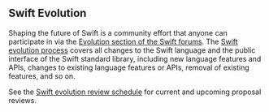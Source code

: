 <a name="evolution-process"></a>

## Swift Evolution

Shaping the future of Swift is a community effort that anyone can participate in via the [Evolution section of the Swift forums][swift-evolution-forums].
The [Swift evolution process][swift-evolution-process] covers all changes to the Swift language and the public interface of the Swift standard library, including new language features and APIs, changes to existing language features or APIs, removal of existing features, and so on.

See the [Swift evolution review schedule][swift-evolution-reviews]
for current and upcoming proposal reviews.

[swift-evolution-forums]: /community/#swift-evolution  "Swift Evolution forums"
[swift-evolution-process]: https://github.com/swiftlang/swift-evolution/blob/main/process.md  "Swift Evolution process"
[swift-evolution-reviews]: /swift-evolution  "Swift Evolution reviews"
